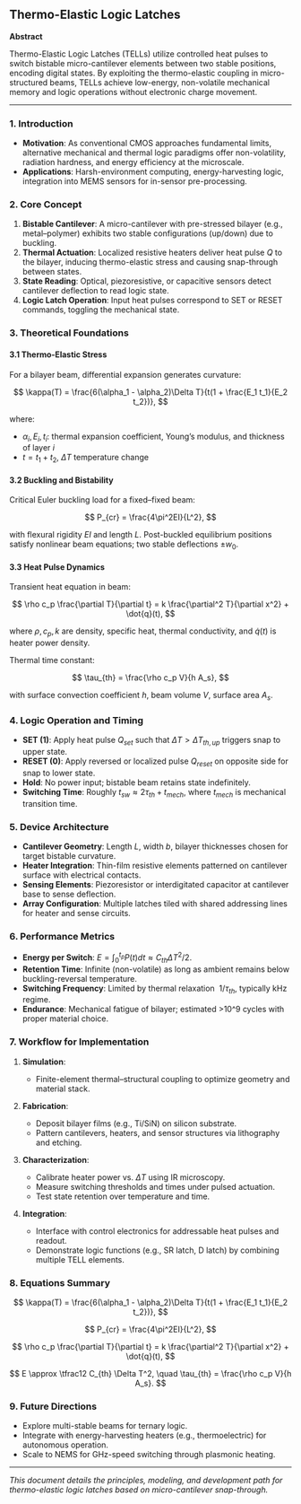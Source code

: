 ## Thermo-Elastic Logic Latches

**Abstract**

Thermo-Elastic Logic Latches (TELLs) utilize controlled heat pulses to switch bistable micro-cantilever elements between two stable positions, encoding digital states. By exploiting the thermo-elastic coupling in micro-structured beams, TELLs achieve low-energy, non-volatile mechanical memory and logic operations without electronic charge movement.

---

### 1. Introduction

* **Motivation**: As conventional CMOS approaches fundamental limits, alternative mechanical and thermal logic paradigms offer non-volatility, radiation hardness, and energy efficiency at the microscale.
* **Applications**: Harsh-environment computing, energy-harvesting logic, integration into MEMS sensors for in-sensor pre-processing.

### 2. Core Concept

1. **Bistable Cantilever**: A micro-cantilever with pre-stressed bilayer (e.g., metal–polymer) exhibits two stable configurations (up/down) due to buckling.
2. **Thermal Actuation**: Localized resistive heaters deliver heat pulse $Q$ to the bilayer, inducing thermo-elastic stress and causing snap-through between states.
3. **State Reading**: Optical, piezoresistive, or capacitive sensors detect cantilever deflection to read logic state.
4. **Logic Latch Operation**: Input heat pulses correspond to SET or RESET commands, toggling the mechanical state.

### 3. Theoretical Foundations

#### 3.1 Thermo-Elastic Stress

For a bilayer beam, differential expansion generates curvature:

$$
\kappa(T) = \frac{6(\alpha_1 - \alpha_2)\Delta T}{t(1 + \frac{E_1 t_1}{E_2 t_2})},
$$

where:

* $\alpha_i, E_i, t_i$: thermal expansion coefficient, Young’s modulus, and thickness of layer $i$
* $t = t_1 + t_2$, $\Delta T$ temperature change

#### 3.2 Buckling and Bistability

Critical Euler buckling load for a fixed–fixed beam:

$$
P_{cr} = \frac{4\pi^2EI}{L^2},
$$

with flexural rigidity $EI$ and length $L$. Post-buckled equilibrium positions satisfy nonlinear beam equations; two stable deflections $\pm w_0$.

#### 3.3 Heat Pulse Dynamics

Transient heat equation in beam:

$$
\rho c_p \frac{\partial T}{\partial t} = k \frac{\partial^2 T}{\partial x^2} + \dot{q}(t),
$$

where $\rho, c_p, k$ are density, specific heat, thermal conductivity, and $\dot{q}(t)$ is heater power density.

Thermal time constant:

$$
\tau_{th} = \frac{\rho c_p V}{h A_s},
$$

with surface convection coefficient $h$, beam volume $V$, surface area $A_s$.

### 4. Logic Operation and Timing

* **SET (1)**: Apply heat pulse $Q_{set}$ such that $\Delta T > \Delta T_{th,up}$ triggers snap to upper state.
* **RESET (0)**: Apply reversed or localized pulse $Q_{reset}$ on opposite side for snap to lower state.
* **Hold**: No power input; bistable beam retains state indefinitely.
* **Switching Time**: Roughly $t_{sw} \approx 2\tau_{th} + t_{mech}$, where $t_{mech}$ is mechanical transition time.

### 5. Device Architecture

* **Cantilever Geometry**: Length $L$, width $b$, bilayer thicknesses chosen for target bistable curvature.
* **Heater Integration**: Thin-film resistive elements patterned on cantilever surface with electrical contacts.
* **Sensing Elements**: Piezoresistor or interdigitated capacitor at cantilever base to sense deflection.
* **Array Configuration**: Multiple latches tiled with shared addressing lines for heater and sense circuits.

### 6. Performance Metrics

* **Energy per Switch**: $E = \int_0^{t_p} P(t) dt \approx C_{th} \Delta T^2 / 2$.
* **Retention Time**: Infinite (non-volatile) as long as ambient remains below buckling-reversal temperature.
* **Switching Frequency**: Limited by thermal relaxation $~1/\tau_{th}$, typically kHz regime.
* **Endurance**: Mechanical fatigue of bilayer; estimated >10^9 cycles with proper material choice.

### 7. Workflow for Implementation

1. **Simulation**:

   * Finite-element thermal–structural coupling to optimize geometry and material stack.
2. **Fabrication**:

   * Deposit bilayer films (e.g., Ti/SiN) on silicon substrate.
   * Pattern cantilevers, heaters, and sensor structures via lithography and etching.
3. **Characterization**:

   * Calibrate heater power vs. $\Delta T$ using IR microscopy.
   * Measure switching thresholds and times under pulsed actuation.
   * Test state retention over temperature and time.
4. **Integration**:

   * Interface with control electronics for addressable heat pulses and readout.
   * Demonstrate logic functions (e.g., SR latch, D latch) by combining multiple TELL elements.

### 8. Equations Summary

$$
\kappa(T) = \frac{6(\alpha_1 - \alpha_2)\Delta T}{t(1 + \frac{E_1 t_1}{E_2 t_2})},
$$

$$
P_{cr} = \frac{4\pi^2EI}{L^2},
$$

$$
\rho c_p \frac{\partial T}{\partial t} = k \frac{\partial^2 T}{\partial x^2} + \dot{q}(t),
$$

$$
E \approx \tfrac12 C_{th} \Delta T^2, \quad \tau_{th} = \frac{\rho c_p V}{h A_s}.
$$

### 9. Future Directions

* Explore multi-stable beams for ternary logic.
* Integrate with energy-harvesting heaters (e.g., thermoelectric) for autonomous operation.
* Scale to NEMS for GHz-speed switching through plasmonic heating.

---

*This document details the principles, modeling, and development path for thermo-elastic logic latches based on micro-cantilever snap-through.*
